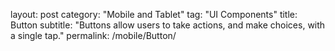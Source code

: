 layout: post
category: "Mobile and Tablet"
tag: "UI Components"
title: Button
subtitle: "Buttons allow users to take actions, and make choices, with a single tap."
permalink: /mobile/Button/
